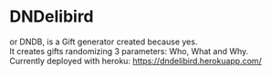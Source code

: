 # DNDelibird

or DNDB, is a Gift generator created because yes.  
It creates gifts randomizing 3 parameters: Who, What and Why.  
Currently deployed with heroku: https://dndelibird.herokuapp.com/
